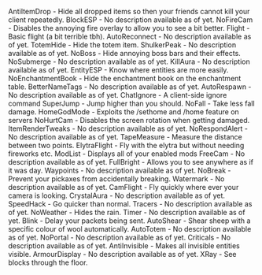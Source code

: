 AntiItemDrop - Hide all dropped items so then your friends cannot kill your client repeatedly.
BlockESP - No description available as of yet.
NoFireCam - Disables the annoying fire overlay to allow you to see a bit better.
Flight - Basic flight (a bit terrible tbh).
AutoReconnect - No description available as of yet.
TotemHide - Hide the totem item.
ShulkerPeak - No description available as of yet.
NoBoss - Hide annoying boss bars and their effects.
NoSubmerge - No description available as of yet.
KillAura - No description available as of yet.
EntityESP - Know where entities are more easily.
NoEnchantmentBook - Hide the enchantment book on the enchantment table.
BetterNameTags - No description available as of yet.
AutoRespawn - No description available as of yet.
ChatIgnore - A client-side ignore command
SuperJump - Jump higher than you should.
NoFall - Take less fall damage.
HomeGodMode - Exploits the /sethome and /home feature on servers
NoHurtCam - Disables the screen rotation when getting damaged.
ItemRenderTweaks - No description available as of yet.
NoRespondAlert - No description available as of yet.
TapeMeasure - Measure the distance between two points.
ElytraFlight - Fly with the elytra but without needing fireworks etc.
ModList - Displays all of your enabled mods
FreeCam - No description available as of yet.
FullBright - Allows you to see anywhere as if it was day.
Waypoints - No description available as of yet.
NoBreak - Prevent your pickaxes from accidentally breaking.
Watermark - No description available as of yet.
CamFlight - Fly quickly where ever your camera is looking.
CrystalAura - No description available as of yet.
SpeedHack - Go quicker than normal.
Tracers - No description available as of yet.
NoWeather - Hides the rain.
Timer - No description available as of yet.
Blink - Delay your packets being sent.
AutoShear - Shear sheep with a specific colour of wool automatically.
AutoTotem - No description available as of yet.
NoPortal - No description available as of yet.
Criticals - No description available as of yet.
AntiInvisible - Makes all invisible entities visible.
ArmourDisplay - No description available as of yet.
XRay - See blocks through the floor.
